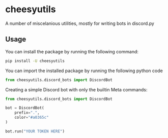# cheesyutils

A number of miscelanious utilities, mostly for writing bots in discord.py

## Usage

You can install the package by running the following command:

```sh
pip install -U cheesyutils
```

You can import the installed package by running the following python code

```py
from cheesyutils.discord_bots import DiscordBot
```

Creating a simple Discord bot with only the builtin Meta commands:

```py
from cheesyutils.discord_bots import DiscordBot

bot = DiscordBot(
    prefix=".",
    color="#a0365c"
)

bot.run("YOUR TOKEN HERE")
```